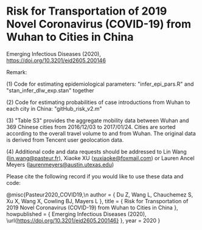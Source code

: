 # Risk for Transportation of 2019 Novel Coronavirus (COVID-19) from Wuhan to Cities in China 

Emerging Infectious Diseases (2020), https://doi.org/10.3201/eid2605.200146

Remark:

(1) Code for estimating epidemiological parameters: "infer_epi_pars.R" and "stan_infer_dIw_exp.stan" together

(2) Code for estimating probabilities of case introductions from Wuhan to each city in China: "gitHub_risk_v2.m"

(3) "Table S3" provides the aggregate mobility data between Wuhan and 369 Chinese cities from 2016/12/03 to 2017/01/24. Cities are sorted according to the overall travel volume to and from Wuhan. The original data is derived from Tencent user geolocation data.

(4) Additional code and data requests should be addressed to Lin Wang (lin.wang@pasteur.fr), Xiaoke XU (xuxiaoke@foxmail.com) or Lauren Ancel Meyers (laurenmeyers@austin.utexas.edu)

Please cite the following record if you would like to use these data and code:

@misc{Pasteur2020_COVID19,\n
author = { Du Z, Wang L, Chauchemez S, Xu X, Wang X, Cowling BJ, Mayers L },
title  = { Risk for Transportation of 2019 Novel Coronavirus (COVID-19) from Wuhan to Cities in China },
howpublished = { Emerging Infectious Diseases (2020), \url{https://doi.org/10.3201/eid2605.200146} },
year = 2020
}
